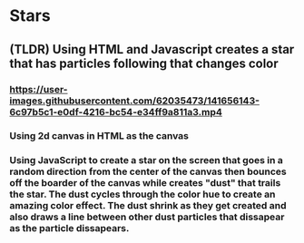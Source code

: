 # Stars

## (TLDR) Using HTML and Javascript creates a star that has particles following that changes color

### https://user-images.githubusercontent.com/62035473/141656143-6c97b5c1-e0df-4216-bc54-e34ff9a811a3.mp4

### Using 2d canvas in HTML as the canvas 

### Using JavaScript to create a star on the screen that goes in a random direction from the center of the canvas then bounces off the boarder of the canvas while creates "dust" that trails the star. The dust cycles through the color hue to create an amazing color effect. The dust shrink as they get created and also draws a line between other dust particles that dissapear as the particle dissapears.



